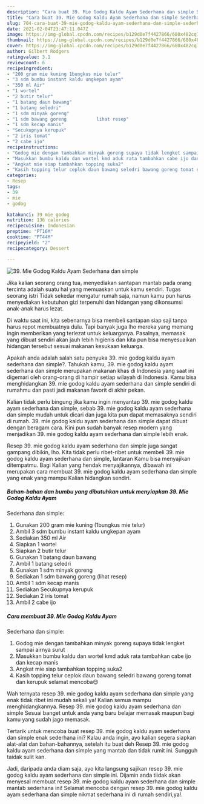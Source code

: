 ```yaml
---
description: "Cara buat 39. Mie Godog Kaldu Ayam Sederhana dan simple Sederhana dan Mudah Dibuat"
title: "Cara buat 39. Mie Godog Kaldu Ayam Sederhana dan simple Sederhana dan Mudah Dibuat"
slug: 704-cara-buat-39-mie-godog-kaldu-ayam-sederhana-dan-simple-sederhana-dan-mudah-dibuat
date: 2021-02-04T23:47:11.047Z
image: https://img-global.cpcdn.com/recipes/b129d0e7f4427866/680x482cq70/39-mie-godog-kaldu-ayam-sederhana-dan-simple-foto-resep-utama.jpg
thumbnail: https://img-global.cpcdn.com/recipes/b129d0e7f4427866/680x482cq70/39-mie-godog-kaldu-ayam-sederhana-dan-simple-foto-resep-utama.jpg
cover: https://img-global.cpcdn.com/recipes/b129d0e7f4427866/680x482cq70/39-mie-godog-kaldu-ayam-sederhana-dan-simple-foto-resep-utama.jpg
author: Gilbert Rodgers
ratingvalue: 3.1
reviewcount: 6
recipeingredient:
- "200 gram mie kuning 1bungkus mie telur"
- "3 sdm bumbu instant kaldu ungkepan ayam"
- "350 ml Air"
- "1 wortel"
- "2 butir telur"
- "1 batang daun bawang"
- "1 batang seledri"
- "1 sdm minyak goreng"
- "1 sdm bawang goreng           lihat resep"
- "1 sdm kecap manis"
- "Secukupnya kerupuk"
- "2 iris tomat"
- "2 cabe ijo"
recipeinstructions:
- "Godog mie dengan tambahkan minyak goreng supaya tidak lengket sampai airnya surut"
- "Masukkan bumbu kaldu dan wortel kmd aduk rata tambahkan cabe ijo dan kecap manis"
- "Angkat mie siap tambahkan topping suka2"
- "Kasih topping telur ceplok daun bawang seledri bawang goreng tomat dan kerupuk selamat mencoba😍"
categories:
- Resep
tags:
- 39
- mie
- godog

katakunci: 39 mie godog 
nutrition: 136 calories
recipecuisine: Indonesian
preptime: "PT16M"
cooktime: "PT44M"
recipeyield: "2"
recipecategory: Dessert

---
```



![39. Mie Godog Kaldu Ayam
Sederhana dan simple](https://img-global.cpcdn.com/recipes/b129d0e7f4427866/680x482cq70/39-mie-godog-kaldu-ayam-sederhana-dan-simple-foto-resep-utama.jpg)

Jika kalian seorang orang tua, menyediakan santapan mantab pada orang tercinta adalah suatu hal yang memuaskan untuk kamu sendiri. Tugas seorang istri Tidak sekedar mengatur rumah saja, namun kamu pun harus menyediakan kebutuhan gizi terpenuhi dan hidangan yang dikonsumsi anak-anak harus lezat.

Di waktu  saat ini, kita sebenarnya bisa membeli santapan siap saji tanpa harus repot membuatnya dulu. Tapi banyak juga lho mereka yang memang ingin memberikan yang terlezat untuk keluarganya. Pasalnya, memasak yang dibuat sendiri akan jauh lebih higienis dan kita pun bisa menyesuaikan hidangan tersebut sesuai makanan kesukaan keluarga. 



Apakah anda adalah salah satu penyuka 39. mie godog kaldu ayam
sederhana dan simple?. Tahukah kamu, 39. mie godog kaldu ayam
sederhana dan simple merupakan makanan khas di Indonesia yang saat ini digemari oleh orang-orang di hampir setiap wilayah di Indonesia. Kamu bisa menghidangkan 39. mie godog kaldu ayam
sederhana dan simple sendiri di rumahmu dan pasti jadi makanan favorit di akhir pekan.

Kalian tidak perlu bingung jika kamu ingin menyantap 39. mie godog kaldu ayam
sederhana dan simple, sebab 39. mie godog kaldu ayam
sederhana dan simple mudah untuk dicari dan juga kita pun dapat memasaknya sendiri di rumah. 39. mie godog kaldu ayam
sederhana dan simple dapat dibuat dengan beragam cara. Kini pun sudah banyak resep modern yang menjadikan 39. mie godog kaldu ayam
sederhana dan simple lebih enak.

Resep 39. mie godog kaldu ayam
sederhana dan simple juga sangat gampang dibikin, lho. Kita tidak perlu ribet-ribet untuk membeli 39. mie godog kaldu ayam
sederhana dan simple, lantaran Kamu bisa menyajikan ditempatmu. Bagi Kalian yang hendak menyajikannya, dibawah ini merupakan cara membuat 39. mie godog kaldu ayam
sederhana dan simple yang enak yang mampu Kalian hidangkan sendiri.

<!--inarticleads1-->

##### Bahan-bahan dan bumbu yang dibutuhkan untuk menyiapkan 39. Mie Godog Kaldu Ayam
Sederhana dan simple:

1. Gunakan 200 gram mie kuning (1bungkus mie telur)
1. Ambil 3 sdm bumbu instant kaldu ungkepan ayam
1. Sediakan 350 ml Air
1. Siapkan 1 wortel
1. Siapkan 2 butir telur
1. Gunakan 1 batang daun bawang
1. Ambil 1 batang seledri
1. Gunakan 1 sdm minyak goreng
1. Sediakan 1 sdm bawang goreng           (lihat resep)
1. Ambil 1 sdm kecap manis
1. Sediakan Secukupnya kerupuk
1. Sediakan 2 iris tomat
1. Ambil 2 cabe ijo




<!--inarticleads2-->

##### Cara membuat 39. Mie Godog Kaldu Ayam
Sederhana dan simple:

1. Godog mie dengan tambahkan minyak goreng supaya tidak lengket sampai airnya surut
1. Masukkan bumbu kaldu dan wortel kmd aduk rata tambahkan cabe ijo dan kecap manis
1. Angkat mie siap tambahkan topping suka2
1. Kasih topping telur ceplok daun bawang seledri bawang goreng tomat dan kerupuk selamat mencoba😍




Wah ternyata resep 39. mie godog kaldu ayam
sederhana dan simple yang enak tidak ribet ini mudah sekali ya! Kalian semua mampu menghidangkannya. Resep 39. mie godog kaldu ayam
sederhana dan simple Sesuai banget untuk anda yang baru belajar memasak maupun bagi kamu yang sudah jago memasak.

Tertarik untuk mencoba buat resep 39. mie godog kaldu ayam
sederhana dan simple enak sederhana ini? Kalau anda ingin, ayo kalian segera siapkan alat-alat dan bahan-bahannya, setelah itu buat deh Resep 39. mie godog kaldu ayam
sederhana dan simple yang mantab dan tidak rumit ini. Sungguh taidak sulit kan. 

Jadi, daripada anda diam saja, ayo kita langsung sajikan resep 39. mie godog kaldu ayam
sederhana dan simple ini. Dijamin anda tiidak akan menyesal membuat resep 39. mie godog kaldu ayam
sederhana dan simple mantab sederhana ini! Selamat mencoba dengan resep 39. mie godog kaldu ayam
sederhana dan simple nikmat sederhana ini di rumah sendiri,ya!.

